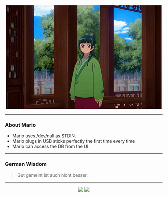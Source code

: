 <p align="center">
  <img src="assets/maomao.gif" />
</p>

---

### About Mario
- Mario uses /dev/null as STDIN.
- Mario plugs in USB sticks perfectly the first time every time
- Mario can access the DB from the UI.

---

### German Wisdom
> Gut gemeint ist auch nicht besser.

---

<p align="center">
  <a>
    <img height="180em" src="https://github-readme-stats-eight-theta.vercel.app/api?username=Torfkopp&show_icons=true&theme=dark&include_all_commits=true&count_private=true"/>
  </a>
  <a href="https://github.com/Torfkopp?tab=repositories">
    <img height="180em" src="https://github-readme-stats-eight-theta.vercel.app/api/top-langs/?username=torfkopp&layout=compact&theme=dark&langs_count=8&hide=java"/>
  </a>
</p>
